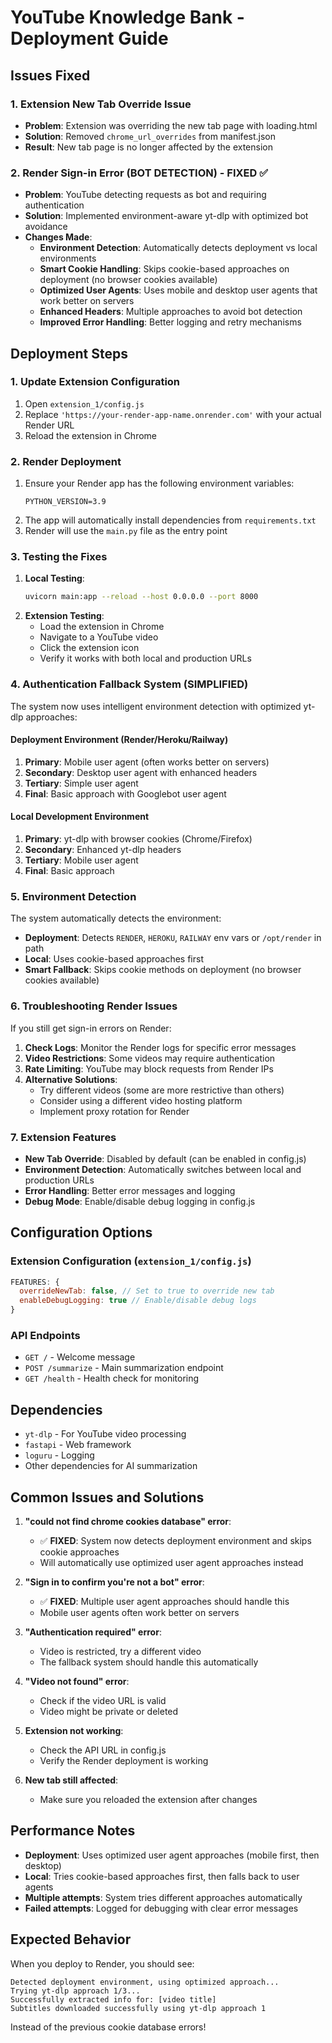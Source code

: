 # YouTube Knowledge Bank - Deployment Guide

## Issues Fixed

### 1. Extension New Tab Override Issue
- **Problem**: Extension was overriding the new tab page with loading.html
- **Solution**: Removed `chrome_url_overrides` from manifest.json
- **Result**: New tab page is no longer affected by the extension

### 2. Render Sign-in Error (BOT DETECTION) - FIXED ✅
- **Problem**: YouTube detecting requests as bot and requiring authentication
- **Solution**: Implemented environment-aware yt-dlp with optimized bot avoidance
- **Changes Made**:
  - **Environment Detection**: Automatically detects deployment vs local environments
  - **Smart Cookie Handling**: Skips cookie-based approaches on deployment (no browser cookies available)
  - **Optimized User Agents**: Uses mobile and desktop user agents that work better on servers
  - **Enhanced Headers**: Multiple approaches to avoid bot detection
  - **Improved Error Handling**: Better logging and retry mechanisms

## Deployment Steps

### 1. Update Extension Configuration
1. Open `extension_1/config.js`
2. Replace `'https://your-render-app-name.onrender.com'` with your actual Render URL
3. Reload the extension in Chrome

### 2. Render Deployment
1. Ensure your Render app has the following environment variables:
   ```
   PYTHON_VERSION=3.9
   ```
2. The app will automatically install dependencies from `requirements.txt`
3. Render will use the `main.py` file as the entry point

### 3. Testing the Fixes
1. **Local Testing**:
   ```bash
   uvicorn main:app --reload --host 0.0.0.0 --port 8000
   ```
2. **Extension Testing**:
   - Load the extension in Chrome
   - Navigate to a YouTube video
   - Click the extension icon
   - Verify it works with both local and production URLs

### 4. Authentication Fallback System (SIMPLIFIED)

The system now uses intelligent environment detection with optimized yt-dlp approaches:

#### **Deployment Environment (Render/Heroku/Railway)**
1. **Primary**: Mobile user agent (often works better on servers)
2. **Secondary**: Desktop user agent with enhanced headers
3. **Tertiary**: Simple user agent
4. **Final**: Basic approach with Googlebot user agent

#### **Local Development Environment**
1. **Primary**: yt-dlp with browser cookies (Chrome/Firefox)
2. **Secondary**: Enhanced yt-dlp headers
3. **Tertiary**: Mobile user agent
4. **Final**: Basic approach

### 5. Environment Detection

The system automatically detects the environment:
- **Deployment**: Detects `RENDER`, `HEROKU`, `RAILWAY` env vars or `/opt/render` in path
- **Local**: Uses cookie-based approaches first
- **Smart Fallback**: Skips cookie methods on deployment (no browser cookies available)

### 6. Troubleshooting Render Issues

If you still get sign-in errors on Render:

1. **Check Logs**: Monitor the Render logs for specific error messages
2. **Video Restrictions**: Some videos may require authentication
3. **Rate Limiting**: YouTube may block requests from Render IPs
4. **Alternative Solutions**:
   - Try different videos (some are more restrictive than others)
   - Consider using a different video hosting platform
   - Implement proxy rotation for Render

### 7. Extension Features

- **New Tab Override**: Disabled by default (can be enabled in config.js)
- **Environment Detection**: Automatically switches between local and production URLs
- **Error Handling**: Better error messages and logging
- **Debug Mode**: Enable/disable debug logging in config.js

## Configuration Options

### Extension Configuration (`extension_1/config.js`)
```javascript
FEATURES: {
  overrideNewTab: false, // Set to true to override new tab
  enableDebugLogging: true // Enable/disable debug logs
}
```

### API Endpoints
- `GET /` - Welcome message
- `POST /summarize` - Main summarization endpoint
- `GET /health` - Health check for monitoring

## Dependencies

- `yt-dlp` - For YouTube video processing
- `fastapi` - Web framework
- `loguru` - Logging
- Other dependencies for AI summarization

## Common Issues and Solutions

1. **"could not find chrome cookies database" error**: 
   - ✅ **FIXED**: System now detects deployment environment and skips cookie approaches
   - Will automatically use optimized user agent approaches instead

2. **"Sign in to confirm you're not a bot" error**: 
   - ✅ **FIXED**: Multiple user agent approaches should handle this
   - Mobile user agents often work better on servers

3. **"Authentication required" error**: 
   - Video is restricted, try a different video
   - The fallback system should handle this automatically

4. **"Video not found" error**: 
   - Check if the video URL is valid
   - Video might be private or deleted

5. **Extension not working**: 
   - Check the API URL in config.js
   - Verify the Render deployment is working

6. **New tab still affected**: 
   - Make sure you reloaded the extension after changes

## Performance Notes

- **Deployment**: Uses optimized user agent approaches (mobile first, then desktop)
- **Local**: Tries cookie-based approaches first, then falls back to user agents
- **Multiple attempts**: System tries different approaches automatically
- **Failed attempts**: Logged for debugging with clear error messages

## Expected Behavior

When you deploy to Render, you should see:
```
Detected deployment environment, using optimized approach...
Trying yt-dlp approach 1/3...
Successfully extracted info for: [video title]
Subtitles downloaded successfully using yt-dlp approach 1
```

Instead of the previous cookie database errors! 